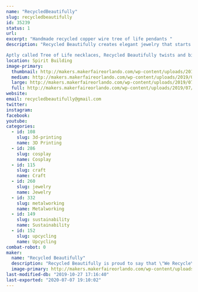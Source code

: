 ```yaml
---
name: "RecycledBeautifully"
slug: recycledbeautifully
id: 35239
status: 1
url: 
excerpt: "Handmade recycled copper wire tree of life pendants "
description: "Recycled Beautifully creates elegant jewelry that starts as garbage. Celina Ortiz and her husband find discarded television sets and deconstruct them, removing the copper and aluminum wire in the process. With this valuable material in hand, they wrap the material around stone pendants in a tree-like design. The wire spans the width of the teardrop and oval forms, framing them with delicate branches that electrifyingly extend and wrap around the stone.

Aptly called Tree of Life necklaces, Recycled Beautifully twists and binds the same design over a variety of colors and patterns. Some stones, such as the opal or abalone, have a dazzling, psychedelic feel to them. Other finishes like turquoise or agate are more conventional but equally as stunning, showcasing Earth’s amazing creations with a clever eco-friendly enclosure."
location: Spirit Building
image-primary:
  thumbnail: http://makers.makerfaireorlando.com/wp-content/uploads/2019/07/3C525920-A7A4-41E0-9E0E-89BB1D436720-150x150.jpeg
  medium: http://makers.makerfaireorlando.com/wp-content/uploads/2019/07/3C525920-A7A4-41E0-9E0E-89BB1D436720-300x300.jpeg
  large: http://makers.makerfaireorlando.com/wp-content/uploads/2019/07/3C525920-A7A4-41E0-9E0E-89BB1D436720-1024x1024.jpeg
  full: http://makers.makerfaireorlando.com/wp-content/uploads/2019/07/3C525920-A7A4-41E0-9E0E-89BB1D436720.jpeg
website: 
email: recycledbeautifully@gmail.com
twitter: 
instagram: 
facebook: 
youtube: 
categories:
  - id: 108
    slug: 3d-printing
    name: 3D Printing
  - id: 286
    slug: cosplay
    name: Cosplay
  - id: 115
    slug: craft
    name: Craft
  - id: 260
    slug: jewelry
    name: Jewelry
  - id: 332
    slug: metalworking
    name: Metalworking
  - id: 149
    slug: sustainability
    name: Sustainability
  - id: 152
    slug: upcycling
    name: Upcycling
combat-robot: 0
maker:
  name: "Recycled Beautifully"
  description: "Recycled Beautifully is proud to say that \"We Recycle\"! All of our hand wrapped jewelry is made using recycled copper or aluminum wire that we pull out of T.V.'s that people throw in the trash. By using recycled wire we are able to not only keep these items out of the landfills but we are also able to keep our jewelry priced at amazingly low prices."
  image-primary: http://makers.makerfaireorlando.com/wp-content/uploads/2017/07/IMG_0019.jpg
last-modified-db: "2019-10-27 17:16:40"
last-exported: "2020-07-07 19:10:02"
---
```

